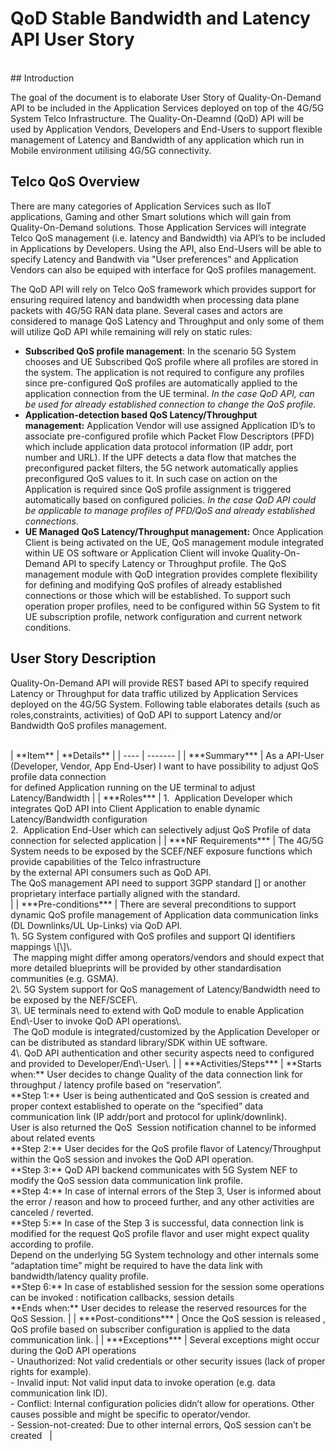 # QoD Stable Bandwidth and Latency API User Story
<br>
## Introduction

The goal of the document is to elaborate User Story of Quality-On-Demand API to be included in the Application Services deployed on top of the 4G/5G System Telco Infrastructure.
The Quality-On-Deamnd (QoD) API will be used by Application Vendors, Developers and End-Users to support flexible management of Latency and Bandwidth of any application which run in Mobile environment
utilising 4G/5G connectivity.

## Telco QoS Overview

There are many categories of Application Services such as IIoT applications, Gaming and other Smart solutions which will gain from Quality-On-Demand solutions.
Those Application Services will integrate Telco QoS management (i.e. latency and Bandwidth) via API’s to be included in Applications by Developers.
Using the API, also End-Users will be able to specify Latency and Bandwith via "User preferences" and Application Vendors can also be equiped with interface for QoS profiles management.

The QoD API will rely on Telco QoS framework which provides support for ensuring required latency and bandwidth when processing data plane packets with 4G/5G RAN data plane.
Several cases and actors are considered to manage QoS Latency and Throughput and only some of them will utilize QoD API while remaining will rely on static rules:

* **Subscribed QoS profile management**: In the scenario 5G System chooses and UE Subscribed QoS profile where all profiles are stored in the system.
The application is not required to configure any profiles since pre-configured QoS profiles are automatically applied to the application connection from the UE terminal.
*In the case QoD API, can be used for already established connection to change the QoS profile.*
* **Application-detection based QoS Latency/Throughput management:** Application Vendor will use assigned Application ID’s to associate pre-configured profile which Packet Flow Descriptors (PFD)
which include application data protocol information (IP addr, port number and URL). If the UPF detects a data flow that matches the preconfigured packet filters,
the 5G network automatically applies preconfigured QoS values to it. In such case on action on the Application is required since QoS profile assignment is triggered automatically
based on configured policies.
*In the case QoD API could be applicable to manage profiles of PFD/QoS and already established connections.*
* **UE Managed QoS Latency/Throughput management:** Once Application Client is being activated on the UE, QoS management module integrated within UE OS software or Application Client
will invoke Quality-On-Demand API to specify Latency or Throughput profile. The QoS management module with QoD integration provides complete flexibility for defining and modifying QoS
profiles of already established connections or those which will be established. To support such operation proper profiles, need to be configured within 5G System to fit UE subscription profile, network configuration and current network conditions.

## User Story Description

Quality-On-Demand API will provide REST based API to specify required Latency or Throughput for data traffic utilized by Application Services deployed on the 4G/5G System.
Following table elaborates details (such as roles,constraints, activities) of QoD API to support Latency and/or Bandwidth QoS profiles management.

<br>
| **Item** | **Details** |
| ---- | ------- |
| ***Summary*** | As a API-User (Developer, Vendor, App End-User) I want to have possibility to adjust QoS profile data connection<br>for defined Application running on the UE terminal to adjust Latency/Bandwidth |
| ***Roles*** | 1.  Application Developer which integrates QoD API into Client Application to enable dynamic Latency/Bandwidth configuration<br>2.  Application End-User which can selectively adjust QoS Profile of data connection for selected application |
| ***NF Requirements*** | The 4G/5G System needs to be exposed by the SCEF/NEF exposure functions which provide capabilities of the Telco infrastructure<br>by the external API consumers such as QoD API.<br>The QoS management API need to support 3GPP standard [] or another proprietary interface partially aligned with the standard.<br> |
| ***Pre-conditions*** | There are several preconditions to support dynamic QoS profile management of Application data communication links (DL Downlinks/UL Up-Links) via QoD API.<br>1\. 5G System configured with QoS profiles and support QI identifiers mappings \[\]\.<br> The mapping might differ among operators/vendors and should expect that more detailed blueprints will be provided by other standardisation communities (e.g. GSMA).<br>2\. 5G System support for QoS management of Latency/Bandwidth need to be exposed by the NEF/SCEF\.<br>3\. UE terminals need to extend with QoD module to enable Application End\-User to invoke QoD API operations\.<br> The QoD module is integrated/customized by the Application Developer or can be distributed as standard library/SDK within UE software.<br>4\. QoD API authentication and other security aspects need to configured and provided to Developer/End\-User\. |
| ***Activities/Steps*** | **Starts when:** User decides to change Quality of the data connection link for throughput / latency profile based on “reservation”.<br>**Step 1:** User is being authenticated and QoS session is created and proper context established to operate on the “specified” data communication link (IP addr/port and protocol for uplink/downlink).<br>User is also returned the QoS  Session notification channel to be informed about related events<br>**Step 2:** User decides for the QoS profile flavor of Latency/Throughput within the QoS session and invokes the QoD API operation.<br>**Step 3:** QoD API backend communicates with 5G System NEF to modify the QoS session data communication link profile.<br>**Step 4:** In case of internal errors of the Step 3, User is informed about the error / reason and how to proceed further, and any other activities are canceled / reverted.<br>**Step 5:** In case of the Step 3 is successful, data connection link is modified for the request QoS profile flavor and user might expect quality according to profile.<br>Depend on the underlying 5G System technology and other internals some “adaptation time” might be required to have the data link with bandwidth/latency quality profile.<br>**Step 6:** In case of established session for the session some operations can be invoked : notification callbacks, session details  <br>**Ends when:** User decides to release the reserved resources for the QoS Session. |
| ***Post-conditions*** | Once the QoS session is released , QoS profile based on subscriber configuration is applied to the data communication link. |
| ***Exceptions*** | Several exceptions might occur during the QoD API operations<br>- Unauthorized: Not valid credentials or other security issues (lack of proper rights for example).<br>- Invalid input: Not valid input data to invoke operation (e.g. data communication link ID).<br>- Conflict: Internal configuration policies didn’t allow for operations. Other causes possible and might be specific to operator/vendor.<br>- Session-not-created: Due to other internal errors, QoS session can’t be created <span class="Apple-converted-space"> </span> |
